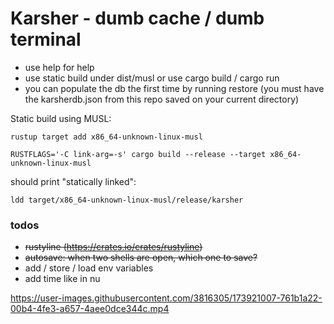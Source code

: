 # Karsher -  dumb cache / dumb terminal

- use help for help
- use static build under dist/musl or use cargo build / cargo run
- you can populate the db the first time by running restore (you must have the karsherdb.json from this repo saved on your current directory)


Static build using MUSL:

```
rustup target add x86_64-unknown-linux-musl 
```


```
RUSTFLAGS='-C link-arg=-s' cargo build --release --target x86_64-unknown-linux-musl
```

should print "statically linked":

```
ldd target/x86_64-unknown-linux-musl/release/karsher 

```

### todos
- ~~rustyline (https://crates.io/crates/rustyline)~~
- ~~autosave: when two shells are open, which one to save?~~
- add / store / load env variables
- add time like in nu



https://user-images.githubusercontent.com/3816305/173921007-761b1a22-00b4-4fe3-a657-4aee0dce344c.mp4


